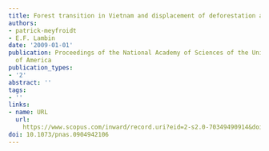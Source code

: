 ```yaml
---
title: Forest transition in Vietnam and displacement of deforestation abroad
authors:
- patrick-meyfroidt
- E.F. Lambin
date: '2009-01-01'
publication: Proceedings of the National Academy of Sciences of the United States
  of America
publication_types:
- '2'
abstract: ''
tags:
- ''
links:
- name: URL
  url: 
    https://www.scopus.com/inward/record.uri?eid=2-s2.0-70349490914&doi=10.1073%2fpnas.0904942106&partnerID=40&md5=76cd8dcc1ccaa73890b8855daf697c37
doi: 10.1073/pnas.0904942106
---
```

